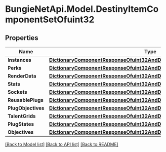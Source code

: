 # BungieNetApi.Model.DestinyItemComponentSetOfuint32
## Properties

Name | Type | Description | Notes
------------ | ------------- | ------------- | -------------
**Instances** | [**DictionaryComponentResponseOfuint32AndDestinyItemInstanceComponent**](DictionaryComponentResponseOfuint32AndDestinyItemInstanceComponent.md) |  | [optional] 
**Perks** | [**DictionaryComponentResponseOfuint32AndDestinyItemPerksComponent**](DictionaryComponentResponseOfuint32AndDestinyItemPerksComponent.md) |  | [optional] 
**RenderData** | [**DictionaryComponentResponseOfuint32AndDestinyItemRenderComponent**](DictionaryComponentResponseOfuint32AndDestinyItemRenderComponent.md) |  | [optional] 
**Stats** | [**DictionaryComponentResponseOfuint32AndDestinyItemStatsComponent**](DictionaryComponentResponseOfuint32AndDestinyItemStatsComponent.md) |  | [optional] 
**Sockets** | [**DictionaryComponentResponseOfuint32AndDestinyItemSocketsComponent**](DictionaryComponentResponseOfuint32AndDestinyItemSocketsComponent.md) |  | [optional] 
**ReusablePlugs** | [**DictionaryComponentResponseOfuint32AndDestinyItemReusablePlugsComponent**](DictionaryComponentResponseOfuint32AndDestinyItemReusablePlugsComponent.md) |  | [optional] 
**PlugObjectives** | [**DictionaryComponentResponseOfuint32AndDestinyItemPlugObjectivesComponent**](DictionaryComponentResponseOfuint32AndDestinyItemPlugObjectivesComponent.md) |  | [optional] 
**TalentGrids** | [**DictionaryComponentResponseOfuint32AndDestinyItemTalentGridComponent**](DictionaryComponentResponseOfuint32AndDestinyItemTalentGridComponent.md) |  | [optional] 
**PlugStates** | [**DictionaryComponentResponseOfuint32AndDestinyItemPlugComponent**](DictionaryComponentResponseOfuint32AndDestinyItemPlugComponent.md) |  | [optional] 
**Objectives** | [**DictionaryComponentResponseOfuint32AndDestinyItemObjectivesComponent**](DictionaryComponentResponseOfuint32AndDestinyItemObjectivesComponent.md) |  | [optional] 

[[Back to Model list]](../README.md#documentation-for-models) [[Back to API list]](../README.md#documentation-for-api-endpoints) [[Back to README]](../README.md)

